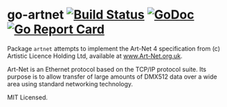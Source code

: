 go-artnet [![Build Status](https://travis-ci.org/jsimonetti/go-artnet.svg?branch=master)](https://travis-ci.org/jsimonetti/go-artnet) [![GoDoc](https://godoc.org/github.com/jsimonetti/go-artnet?status.svg)](https://godoc.org/github.com/jsimonetti/go-artnet) [![Go Report Card](https://goreportcard.com/badge/github.com/jsimonetti/go-artnet)](https://goreportcard.com/report/github.com/jsimonetti/go-artnet)
=======

Package `artnet` attempts to implement the Art-Net 4 specification from (c) Artistic
Licence Holding Ltd, available at www.Art-Net.org.uk.

Art-Net is an Ethernet protocol based on the TCP/IP protocol suite. Its purpose is
to allow transfer of large amounts of DMX512 data over a wide area using standard
networking technology.

MIT Licensed.
